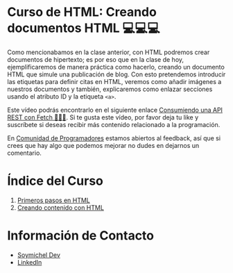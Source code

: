 # Curso de HTML: Creando documentos HTML 💻💻💻

Como mencionabamos en la clase anterior, con HTML podremos crear documentos de hipertexto; es por eso que en la clase de hoy, ejemplificaremos de manera práctica como hacerlo, creando un documento HTML que simule una publicación de blog. Con esto pretendemos introducir las etiquetas para definir citas en HTML, veremos como añadir imágenes a nuestros documentos y también, explicaremos como enlazar secciones usando el atributo ID y la etiqueta `<a>`.

Este vídeo podrás encontrarlo en el siguiente enlace [Consumiendo una API REST con Fetch 👨‍💻🎉](https://youtu.be/G2LqK_mll8E). Si te gusta este vídeo, por favor deja tu like y suscríbete si deseas recibir más contenido relacionado a la programación.

En [Comunidad de Programadores](https://www.youtube.com/channel/UC0oi8uH1vxDcyt7b_3iByew) estamos abiertos al feedback, así que si crees que hay algo que podemos mejorar no dudes en dejarnos un comentario.

# Índice del Curso

1. [Primeros pasos en HTML](https://youtu.be/3kkCzyPUDHE)
2. [Creando contenido con HTML]()

# Información de Contacto

- [Soymichel Dev](https://soymichel.dev)
- [LinkedIn](https://linkedin.com/in/soymichelt)